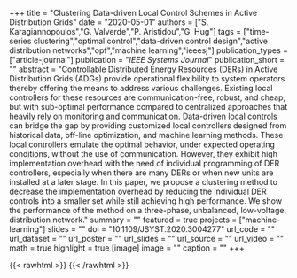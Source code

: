 +++
title = "Clustering Data-driven Local Control Schemes in Active Distribution Grids"
date = "2020-05-01"
authors = ["S. Karagiannopoulos","G. Valverde","P. Aristidou","G. Hug"]
tags = ["time-series clustering","optimal control","data-driven control design","active distribution networks","opf","machine learning","ieeesj"]
publication_types = ["article-journal"]
publication = "_IEEE Systems Journal_"
publication_short = ""
abstract = "Controllable Distributed Energy Resources (DERs) in Active Distribution Grids (ADGs) provide operational flexibility to system operators thereby offering the means to address various challenges. Existing local controllers for these resources are communication-free, robust, and cheap, but with sub-optimal performance compared to centralized approaches that heavily rely on monitoring and communication. Data-driven local controls can bridge the gap by providing customized local controllers designed from historical data, off-line optimization, and machine learning methods. These local controllers emulate the optimal behavior, under expected operating conditions, without the use of communication. However, they exhibit high implementation overhead with the need of individual programming of DER controllers, especially when there are many DERs or when new units are installed at a later stage. In this paper, we propose a clustering method to decrease the implementation overhead by reducing the individual DER controls into a smaller set while still achieving high performance. We show the performance of the method on a three-phase, unbalanced, low-voltage, distribution network."
summary = ""
featured = true
projects = ["machine-learning"]
slides = ""
doi = "10.1109/JSYST.2020.3004277"
url_code = ""
url_dataset = ""
url_poster = ""
url_slides = ""
url_source = ""
url_video = ""
math = true
highlight = true
[image]
image = ""
caption = ""
+++

{{< rawhtml >}}
<a href="https://plu.mx/plum/a/?doi=10.1109/JSYST.2020.3004277" class="plumx-details"></a>
{{< /rawhtml >}}
